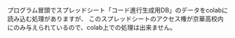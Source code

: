 プログラム冒頭でスプレッドシート「コード進行生成用DB」のデータをcolabに読み込む処理がありますが、
このスプレッドシートのアクセス権が京華高校内にのみ与えられているので、colab上での処理は出来ません。
